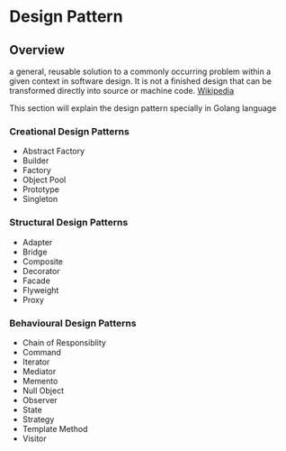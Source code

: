 # Design Pattern

## Overview
a general, reusable solution to a commonly occurring problem within a given context in software design. It is not a 
finished design that can be transformed directly into source or machine code. [Wikipedia](https://en.wikipedia.org/wiki/Software_design_pattern)

This section will explain the design pattern specially in Golang language

### Creational Design Patterns
* Abstract Factory
* Builder
* Factory
* Object Pool
* Prototype
* Singleton
### Structural Design Patterns
* Adapter
* Bridge
* Composite
* Decorator
* Facade
* Flyweight
* Proxy
### Behavioural Design Patterns
* Chain of Responsiblity
* Command
* Iterator
* Mediator
* Memento
* Null Object
* Observer
* State
* Strategy
* Template Method
* Visitor

